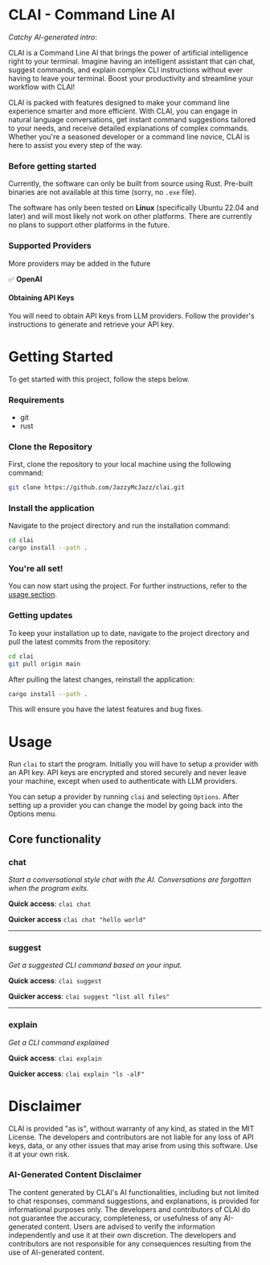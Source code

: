 # CLAI - Command Line AI

*Catchy AI-generated intro*:

CLAI is a Command Line AI that brings the power of artificial intelligence right to your terminal. Imagine having an intelligent assistant that can chat, suggest commands, and explain complex CLI instructions without ever having to leave your terminal. Boost your productivity and streamline your workflow with CLAI!

CLAI is packed with features designed to make your command line experience smarter and more efficient. With CLAI, you can engage in natural language conversations, get instant command suggestions tailored to your needs, and receive detailed explanations of complex commands. Whether you're a seasoned developer or a command line novice, CLAI is here to assist you every step of the way.

### Before getting started

Currently, the software can only be built from source using Rust. Pre-built binaries are not available at this time (sorry, no `.exe` file).

The software has only been tested on **Linux** (specifically Ubuntu 22.04 and later) and will most likely not work on other platforms. There are currently no plans to support other platforms in the future.

### Supported Providers

More providers may be added in the future

✅ **OpenAI**

#### Obtaining API Keys

You will need to obtain API keys from LLM providers. Follow the provider's instructions to generate and retrieve your API key.

# Getting Started

To get started with this project, follow the steps below.

### Requirements

- git
- rust

### Clone the Repository

First, clone the repository to your local machine using the following command:

```sh
git clone https://github.com/JazzyMcJazz/clai.git
```

### Install the application

Navigate to the project directory and run the installation command:

```sh
cd clai
cargo install --path .
```

### You're all set!

You can now start using the project. For further instructions, refer to the [usage section](#usage).

### Getting updates

To keep your installation up to date, navigate to the project directory and pull the latest commits from the repository:

```sh
cd clai
git pull origin main
```

After pulling the latest changes, reinstall the application:

```sh
cargo install --path .
```

This will ensure you have the latest features and bug fixes.

# Usage 

Run `clai` to start the program. Initially you will have to setup a provider with an API key. API keys are encrypted and stored securely and never leave your machine, except when used to authenticate with LLM providers.

You can setup a provider by running `clai` and selecting `Options`. After setting up a provider you can change the model by going back into the Options menu.

## Core functionality

### **chat**

*Start a conversational style chat with the AI. Conversations are forgotten when the program exits.*

**Quick access**: `clai chat`

**Quicker access** `clai chat "hello world"` 

***

### **suggest**

*Get a suggested CLI command based on your input.*

**Quick access**: `clai suggest`

**Quicker access**: `clai suggest "list all files"`

***

### **explain**

*Get a CLI command explained*

**Quick access**: `clai explain`

**Quicker access**: `clai explain "ls -alF"`

# Disclaimer

CLAI is provided "as is", without warranty of any kind, as stated in the MIT License. The developers and contributors are not liable for any loss of API keys, data, or any other issues that may arise from using this software. Use it at your own risk.

### AI-Generated Content Disclaimer

The content generated by CLAI's AI functionalities, including but not limited to chat responses, command suggestions, and explanations, is provided for informational purposes only. The developers and contributors of CLAI do not guarantee the accuracy, completeness, or usefulness of any AI-generated content. Users are advised to verify the information independently and use it at their own discretion. The developers and contributors are not responsible for any consequences resulting from the use of AI-generated content.